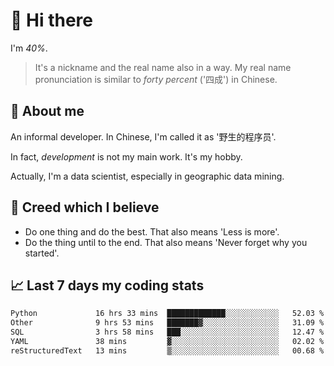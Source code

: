 # 👋 Hi there

I'm *40%*.

> It's a nickname and the real name also in a way.
> My real name pronunciation is similar to *forty percent* ('四成') in Chinese.

## :speech_balloon: About me

An informal developer. In Chinese, I'm called it as '野生的程序员'.

In fact, _development_ is not my main work. It's my hobby.

Actually, I'm a data scientist, especially in geographic data mining.

## :see_no_evil: Creed which I believe

- Do one thing and do the best. That also means 'Less is more'.
- Do the thing until to the end. That also means 'Never forget why you started'.

## :chart_with_upwards_trend: Last 7 days my coding stats

<!--START_SECTION:waka-->

```txt
Python             16 hrs 33 mins  █████████████░░░░░░░░░░░░   52.03 %
Other              9 hrs 53 mins   ███████▓░░░░░░░░░░░░░░░░░   31.09 %
SQL                3 hrs 58 mins   ███░░░░░░░░░░░░░░░░░░░░░░   12.47 %
YAML               38 mins         ▓░░░░░░░░░░░░░░░░░░░░░░░░   02.02 %
reStructuredText   13 mins         ▒░░░░░░░░░░░░░░░░░░░░░░░░   00.68 %
```

<!--END_SECTION:waka-->
